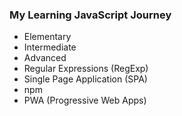 ### My Learning JavaScript Journey

- Elementary
- Intermediate
- Advanced
- Regular Expressions (RegExp)
- Single Page Application (SPA)
- npm
- PWA (Progressive Web Apps)

